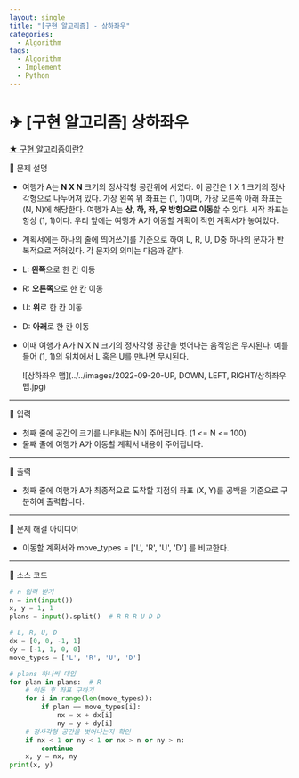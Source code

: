```yaml
---
layout: single
title: "[구현 알고리즘] - 상하좌우"
categories:
  - Algorithm
tags:
  - Algorithm
  - Implement
  - Python
---
```


# ✈ [구현 알고리즘] 상하좌우

[★ 구현 알고리즘이란?](https://kkdbudglf.github.io/algorithm/Implement-Algorithm/)

👀 문제 설명

- 여행가 A는 **N X N** 크기의 정사각형 공간위에 서있다. 이 공간은 1 X 1 크기의 정사각형으로 나누어져 있다. 가장 왼쪽 위 좌표는 (1, 1)이며, 가장 오른쪽 아래 좌표는 (N, N)에 해당한다. 여행가 A는 **상, 하, 좌, 우 방향으로 이동**할 수 있다. 시작 좌표는 항상 (1, 1)이다. 우리 앞에는 여행가 A가 이동할 계획이 적힌 계획서가 놓여있다.
- 계획서에는 하나의 줄에 띄어쓰기를 기준으로 하여 L, R, U, D중 하나의 문자가 반복적으로 적혀있다. 각 문자의 의미는 다음과 같다.

- L: **왼쪽**으로 한 칸 이동
- R: **오른쪽**으로 한 칸 이동
- U: **위**로 한 칸 이동
- D: **아래**로 한 칸 이동



- 이때 여행가 A가 N X N 크기의 정사각형 공간을 벗어나는 움직임은 무시된다. 예를 들어 (1, 1)의 위치에서 L 혹은 U를 만나면 무시된다. 

  ![상하좌우 맵](../../images/2022-09-20-UP, DOWN, LEFT, RIGHT/상하좌우 맵.jpg)

___

👀 입력

- 첫째 줄에 공간의 크기를 나타내는 N이 주어집니다. (1 <= N <= 100)
- 둘째 줄에 여행가 A가 이동할 계획서 내용이 주어집니다.

___

👀 출력

- 첫째 줄에 여행가 A가 최종적으로 도착할 지점의 좌표 (X, Y)를 공백을 기준으로 구분하여 출력합니다.

---

👀 문제 해결 아이디어

- 이동할 계획서와 move_types = ['L', 'R', 'U', 'D'] 를 비교한다.

---

👀 소스 코드

```python
# n 입력 받기
n = int(input())
x, y = 1, 1
plans = input().split()  # R R R U D D

# L, R, U, D
dx = [0, 0, -1, 1]
dy = [-1, 1, 0, 0]
move_types = ['L', 'R', 'U', 'D']

# plans 하나씩 대입
for plan in plans:  # R
    # 이동 후 좌표 구하기
    for i in range(len(move_types)):
        if plan == move_types[i]:
            nx = x + dx[i]
            ny = y + dy[i]
    # 정사각형 공간을 벗어나는지 확인
    if nx < 1 or ny < 1 or nx > n or ny > n:
        continue
    x, y = nx, ny
print(x, y)
```



